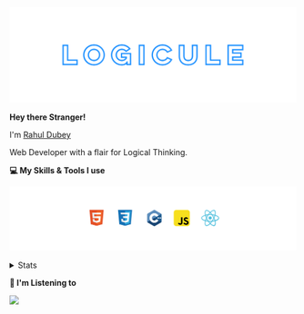 [![banner](./images/logicule.svg)](https://www.linkedin.com/in/rahul-dubey-707b4452/)

**Hey there Stranger!**

I'm [Rahul Dubey](https://www.linkedin.com/in/rahul-dubey-707b4452/)

Web Developer with a flair for Logical Thinking.

**💻 My Skills & Tools I use**

[![banner](./images/skills&tools.svg)](https://leetcode.com/LogiCule/)

<details>
  <summary>Stats</summary>

---

<!--START_SECTION:waka-->
![Code Time](http://img.shields.io/badge/Code%20Time-0%20secs-blue)

![Profile Views](http://img.shields.io/badge/Profile%20Views-110-blue)

**🐱 My GitHub Data** 

> 🏆 22 Contributions in the Year 2022
 > 
> 📦 304 Bytes Used in GitHub's Storage 
 > 
> 🚫 Not Opted to Hire
 > 
> 📜 8 Public Repositories 
 > 
> 🔑 0 Private Repositories  
 > 
**I'm an Early 🐤** 

```text
🌞 Morning    0 commits      ░░░░░░░░░░░░░░░░░░░░░░░░░   0.0% 
🌆 Daytime    15 commits     ███████████████████░░░░░░   78.95% 
🌃 Evening    4 commits      █████░░░░░░░░░░░░░░░░░░░░   21.05% 
🌙 Night      0 commits      ░░░░░░░░░░░░░░░░░░░░░░░░░   0.0%

```
📅 **I'm Most Productive on Saturday** 

```text
Monday       0 commits      ░░░░░░░░░░░░░░░░░░░░░░░░░   0.0% 
Tuesday      5 commits      ██████░░░░░░░░░░░░░░░░░░░   26.32% 
Wednesday    4 commits      █████░░░░░░░░░░░░░░░░░░░░   21.05% 
Thursday     1 commits      █░░░░░░░░░░░░░░░░░░░░░░░░   5.26% 
Friday       2 commits      ██░░░░░░░░░░░░░░░░░░░░░░░   10.53% 
Saturday     6 commits      ████████░░░░░░░░░░░░░░░░░   31.58% 
Sunday       1 commits      █░░░░░░░░░░░░░░░░░░░░░░░░   5.26%

```


📊 **This Week I Spent My Time On** 

```text
⌚︎ Time Zone: Asia/Kolkata

💬 Programming Languages: 
Other                    41 hrs 12 mins      ████████████████████████░   99.32% 
JavaScript               6 mins              ░░░░░░░░░░░░░░░░░░░░░░░░░   0.25% 
HTML                     6 mins              ░░░░░░░░░░░░░░░░░░░░░░░░░   0.25% 
CSS                      4 mins              ░░░░░░░░░░░░░░░░░░░░░░░░░   0.18%

🔥 Editors: 
Browser                  41 hrs 12 mins      ████████████████████████░   99.32% 
VS Code                  16 mins             ░░░░░░░░░░░░░░░░░░░░░░░░░   0.68%

🐱‍💻 Projects: 
Unknown Project          32 hrs 16 mins      ███████████████████░░░░░░   77.81% 
BootCamp                 9 hrs 12 mins       █████░░░░░░░░░░░░░░░░░░░░   22.19%

💻 Operating System: 
Windows                  41 hrs 29 mins      █████████████████████████   100.0%

```

**I Mostly Code in C++** 

```text
C++                      3 repos             ███████████████░░░░░░░░░░   60.0% 
Jupyter Notebook         1 repo              █████░░░░░░░░░░░░░░░░░░░░   20.0% 
Python                   1 repo              █████░░░░░░░░░░░░░░░░░░░░   20.0%

```


**Timeline**

![Chart not found](https://raw.githubusercontent.com/LogiCule/LogiCule/master/charts/bar_graph.png) 


 Last Updated on 10/07/2022 18:48:09 UTC
<!--END_SECTION:waka-->

---

 </details>

**🎵 I'm Listening to**


<object data="https://now-play.vercel.app/api/generate?uid=e795ed50-c82f-475f-8f4a-b4d48439ef39" >
  
<img src="https://now-play.vercel.app/api/generate?uid=e795ed50-c82f-475f-8f4a-b4d48439ef39&theme=dark" />

</object>
